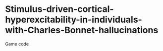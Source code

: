 # Stimulus-driven-cortical-hyperexcitability-in-individuals-with-Charles-Bonnet-hallucinations
Game code

